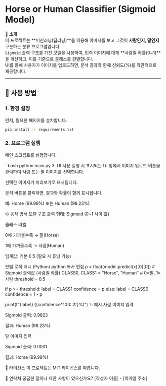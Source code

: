 # Horse or Human Classifier (Sigmoid Model)

🧠 **소개**  
이 프로젝트는 **머신러닝(딥러닝)**을 이용해 이미지를 보고 그것이 **사람인지, 말인지** 구분하는 분류 프로그램입니다.  
`Sigmoid` 출력 구조를 가진 모델을 사용하여, 입력 이미지에 대해 **사람일 확률(0~1)**을 계산하고, 이를 기준으로 클래스를 판별합니다.  
UI를 통해 사용자가 이미지를 업로드하면, 분석 결과와 함께 신뢰도(%)를 직관적으로 제공합니다.

---

## 🚀 사용 방법

### 1. 환경 설정
먼저, 필요한 패키지를 설치합니다.
```bash
pip install -r requirements.txt
```

### 2. 프로그램 실행
메인 스크립트를 실행합니다.

``bash
python main.py
3. UI 사용
실행 시 표시되는 UI 창에서 이미지 업로드 버튼을 클릭하여 사람 또는 말 이미지를 선택합니다.

선택한 이미지가 미리보기로 표시됩니다.

분석 버튼을 클릭하면, 결과와 확률이 함께 표시됩니다.

예: Horse (99.99%) 또는 Human (98.23%)

⚙️ 동작 방식
모델 구조
출력 형태: Sigmoid (0~1 사이 값)

클래스 라벨:

0에 가까울수록 → 말(Horse)

1에 가까울수록 → 사람(Human)

임계값: 기본 0.5 (필요 시 튜닝 가능)

판별 로직 예시 (Python)
python
복사
편집
p = float(model.predict(x)[0][0])  # Sigmoid 출력값 (사람일 확률)
CLASS0, CLASS1 = "Horse", "Human"  # 0=말, 1=사람
threshold = 0.5

if p >= threshold:
    label = CLASS1
    confidence = p
else:
    label = CLASS0
    confidence = 1 - p

print(f"{label} ({confidence*100:.2f}%)")
✨ 예시
사람 이미지 입력

Sigmoid 출력: 0.9823

결과: Human (98.23%)

말 이미지 입력

Sigmoid 출력: 0.0001

결과: Horse (99.99%)

📄 라이선스
이 프로젝트는 MIT 라이선스를 따릅니다.

📧 연락처
궁금한 점이나 제안 사항이 있으신가요?
[작성자 이름] - [이메일 주소]
